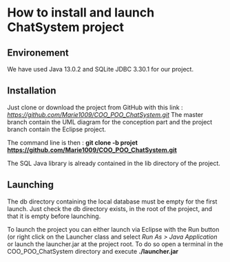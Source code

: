 # How to install and launch ChatSystem project
## Environement
We have used Java 13.0.2 and SQLite JDBC 3.30.1 for our project.

## Installation
Just clone or download the project from GitHub with this link :
*https://github.com/Marie1009/COO_POO_ChatSystem.git*
The master branch contain the UML diagram for the conception part and the project branch contain the Eclipse project.

The command line is then : 
**git clone -b projet https://github.com/Marie1009/COO_POO_ChatSystem.git**

The SQL Java library is already contained in the lib directory of the project.

## Launching

The db directory containing the local database must be empty for the first launch. Just check the db directory exists, in the root of the project, and that it is empty before launching.

To launch the project you can either launch via Eclipse with the Run button (or right click on the Launcher class and select *Run As > Java Application* or launch the launcher.jar at the project root. To do so open a terminal in the COO_POO_ChatSystem directory and execute **./launcher.jar**  


